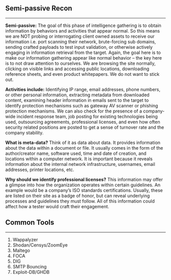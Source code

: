 ## Semi-passive Recon

---

**Semi-passive:** The goal of this phase of intelligence gathering is to obtain information by behaviors and activities that appear normal. So this means we are NOT probing or interrogating client owned assets to receive our information i.e. port scanning their network, brute-forcing sub domains, sending crafted payloads to test input validation, or otherwise actively engaging in information retrieval from the target. Again, the goal here is to make our information gathering appear like normal behavior – the key here is to not draw attention to ourselves. We are browsing the site normally, clicking on visible links and accessing public locations, downloading reference sheets, and even product whitepapers. We do not want to stick out.

**Activities include:** Identifying IP range, email addresses, phone numbers, or other personal information, extracting metadata from downloaded content, examining header information in emails sent to the target to identify protection mechanisms such as gateway AV scanner or phishing protection mechanisms. We can also check for the presence of a company-wide incident response team, job posting for existing technologies being used, outsourcing agreements, professional licenses, and even how often security related positions are posted to get a sense of turnover rate and the company stability.

**What is meta-data?** Think of it as data about data. It provides information about the data within a document or file. It usually comes in the form of the author/creator name, software used, time and date of creation, and locations within a computer network. It is important because it reveals information about the internal network infrastructure, usernames, email addresses, printer locations, etc.

**Why should we identify professional licenses?** This information may offer a glimpse into how the organization operates within certain guidelines. An example would be a company’s ISO standards certifications. Usually, these are listed on their site as a badge of honor, but can reveal underlying processes and guidelines they must follow. All of this information could affect how a tester would craft their engagement.

## Common Tools

---

1. Wappalyzer
2. Shodan/Censys/ZoomEye
3. Maltego
4. FOCA
5. DIG
6. SMTP Bouncing
7. Exploit-DB/GHDB



